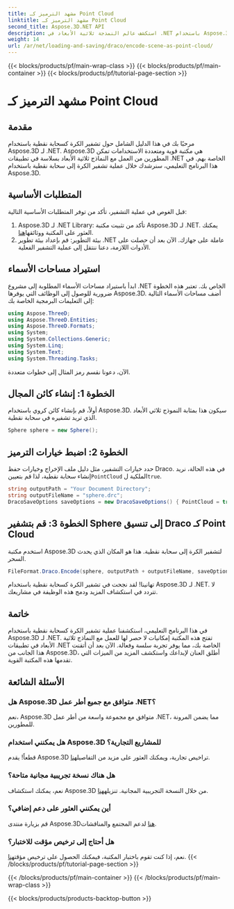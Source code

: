 ```yaml
---
title: مشهد الترميز كـ Point Cloud
linktitle: مشهد الترميز كـ Point Cloud
second_title: Aspose.3D.NET API
description: استكشف عالم النمذجة ثلاثية الأبعاد في .NET باستخدام Aspose.3D. تعلم كيفية تشفير المجالات إلى سحب نقطية دون عناء. أطلق العنان لإبداعك الآن!
weight: 14
url: /ar/net/loading-and-saving/draco/encode-scene-as-point-cloud/
---
```


{{< blocks/products/pf/main-wrap-class >}}
{{< blocks/products/pf/main-container >}}
{{< blocks/products/pf/tutorial-page-section >}}

# مشهد الترميز كـ Point Cloud

## مقدمة
مرحبًا بك في هذا الدليل الشامل حول تشفير الكرة كسحابة نقطية باستخدام Aspose.3D لـ .NET. Aspose.3D هي مكتبة قوية ومتعددة الاستخدامات تمكن المطورين من العمل مع النماذج ثلاثية الأبعاد بسلاسة في تطبيقات .NET الخاصة بهم. في هذا البرنامج التعليمي، سنرشدك خلال عملية تشفير الكرة إلى سحابة نقطية باستخدام Aspose.3D.
## المتطلبات الأساسية
قبل الغوص في عملية التشفير، تأكد من توفر المتطلبات الأساسية التالية:
1. Aspose.3D لـ .NET Library: تأكد من تثبيت مكتبة Aspose.3D لـ .NET. يمكنك العثور على المكتبة ووثائقها[هنا](https://reference.aspose.com/3d/net/).
2. بيئة التطوير: قم بإعداد بيئة تطوير .NET عاملة على جهازك.
الآن بعد أن حصلت على الأدوات اللازمة، دعنا ننتقل إلى عملية التشفير الفعلية.
## استيراد مساحات الأسماء
ابدأ باستيراد مساحات الأسماء المطلوبة إلى مشروع .NET الخاص بك. تعتبر هذه الخطوة ضرورية للوصول إلى الوظائف التي يوفرها Aspose.3D. أضف مساحات الأسماء التالية إلى التعليمات البرمجية الخاصة بك:
```csharp
using Aspose.ThreeD;
using Aspose.ThreeD.Entities;
using Aspose.ThreeD.Formats;
using System;
using System.Collections.Generic;
using System.Linq;
using System.Text;
using System.Threading.Tasks;
```
الآن، دعونا نقسم رمز المثال إلى خطوات متعددة.
## الخطوة 1: إنشاء كائن المجال
أولاً، قم بإنشاء كائن كروي باستخدام Aspose.3D. سيكون هذا بمثابة النموذج ثلاثي الأبعاد الذي تريد تشفيره في سحابة نقطية.
```csharp
Sphere sphere = new Sphere();
```
## الخطوة 2: اضبط خيارات الترميز
 حدد خيارات التشفير، مثل دليل ملف الإخراج وخيارات حفظ Draco. في هذه الحالة، نريد إنشاء سحابة نقطية، لذا قم بتعيين`PointCloud` الملكية ل`true`.
```csharp
string outputPath = "Your Document Directory";
string outputFileName = "sphere.drc";
DracoSaveOptions saveOptions = new DracoSaveOptions() { PointCloud = true };
```
## الخطوة 3: قم بتشفير Sphere إلى تنسيق Draco كـ Point Cloud
استخدم مكتبة Aspose.3D لتشفير الكرة إلى سحابة نقطية. هذا هو المكان الذي يحدث السحر.
```csharp
FileFormat.Draco.Encode(sphere, outputPath + outputFileName, saveOptions);
```
تهانينا! لقد نجحت في تشفير الكرة كسحابة نقطية باستخدام Aspose.3D لـ .NET.
لا تتردد في استكشاف المزيد ودمج هذه الوظيفة في مشاريعك.
## خاتمة
في هذا البرنامج التعليمي، استكشفنا عملية تشفير الكرة كسحابة نقطية باستخدام Aspose.3D لـ .NET. تفتح هذه المكتبة إمكانيات لا حصر لها للعمل مع النماذج ثلاثية الأبعاد في تطبيقات .NET الخاصة بك، مما يوفر تجربة سلسة وفعالة.
الآن بعد أن أتقنت هذا الجانب من Aspose.3D، أطلق العنان لإبداعك واستكشف المزيد من الميزات التي تقدمها هذه المكتبة القوية.
## الأسئلة الشائعة
### هل Aspose.3D متوافق مع جميع أطر عمل .NET؟
نعم، Aspose.3D متوافق مع مجموعة واسعة من أطر عمل .NET، مما يضمن المرونة للمطورين.
### هل يمكنني استخدام Aspose.3D للمشاريع التجارية؟
 قطعاً! يقدم Aspose.3D تراخيص تجارية، ويمكنك العثور على مزيد من التفاصيل[هنا](https://purchase.aspose.com/buy).
### هل هناك نسخة تجريبية مجانية متاحة؟
نعم، يمكنك استكشاف Aspose.3D من خلال النسخة التجريبية المجانية. تنزيله[هنا](https://releases.aspose.com/).
### أين يمكنني العثور على دعم إضافي؟
 قم بزيارة منتدى Aspose.3D[هنا](https://forum.aspose.com/c/3d/18) لدعم المجتمع والمناقشات.
### هل أحتاج إلى ترخيص مؤقت للاختبار؟
 نعم، إذا كنت تقوم باختبار المكتبة، فيمكنك الحصول على ترخيص مؤقت[هنا](https://purchase.aspose.com/temporary-license/).
{{< /blocks/products/pf/tutorial-page-section >}}

{{< /blocks/products/pf/main-container >}}
{{< /blocks/products/pf/main-wrap-class >}}

{{< blocks/products/products-backtop-button >}}

